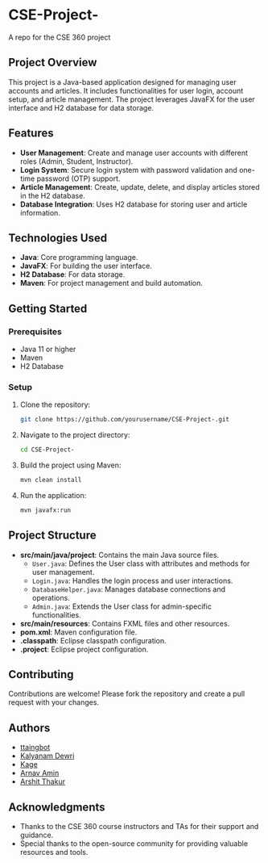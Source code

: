 # CSE-Project-
A repo for the CSE 360 project


## Project Overview

This project is a Java-based application designed for managing user accounts and articles. It includes functionalities for user login, account setup, and article management. The project leverages JavaFX for the user interface and H2 database for data storage.

## Features

- **User Management**: Create and manage user accounts with different roles (Admin, Student, Instructor).
- **Login System**: Secure login system with password validation and one-time password (OTP) support.
- **Article Management**: Create, update, delete, and display articles stored in the H2 database.
- **Database Integration**: Uses H2 database for storing user and article information.

## Technologies Used

- **Java**: Core programming language.
- **JavaFX**: For building the user interface.
- **H2 Database**: For data storage.
- **Maven**: For project management and build automation.

## Getting Started

### Prerequisites

- Java 11 or higher
- Maven
- H2 Database

### Setup

1. Clone the repository:
    ```sh
    git clone https://github.com/yourusername/CSE-Project-.git
    ```
2. Navigate to the project directory:
    ```sh
    cd CSE-Project-
    ```
3. Build the project using Maven:
    ```sh
    mvn clean install
    ```
4. Run the application:
    ```sh
    mvn javafx:run
    ```

## Project Structure

- **src/main/java/project**: Contains the main Java source files.
  - `User.java`: Defines the User class with attributes and methods for user management.
  - `Login.java`: Handles the login process and user interactions.
  - `DatabaseHelper.java`: Manages database connections and operations.
  - `Admin.java`: Extends the User class for admin-specific functionalities.
- **src/main/resources**: Contains FXML files and other resources.
- **pom.xml**: Maven configuration file.
- **.classpath**: Eclipse classpath configuration.
- **.project**: Eclipse project configuration.

## Contributing

Contributions are welcome! Please fork the repository and create a pull request with your changes.

## Authors

- [ttaingbot](https://github.com/ttaingbot)
- [Kalyanam Dewri](https://github.com/kalyanamdewri)
- [Kage](https://github.com/Kage-Bot)
- [Arnav Amin](https://github.com/aamin15)
- [Arshit Thakur](https://github.com/athaku32)


## Acknowledgments

- Thanks to the CSE 360 course instructors and TAs for their support and guidance.
- Special thanks to the open-source community for providing valuable resources and tools.
